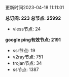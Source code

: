 更新时间2023-04-18 11:11:01

**总订阅: 223**
**总节点: 25992**
- vless节点: 24

**google ping有效节点: 2191**
- ssr节点: 19
- v2ray节点: 751
- trojan节点: 34
- ss节点: 1387
